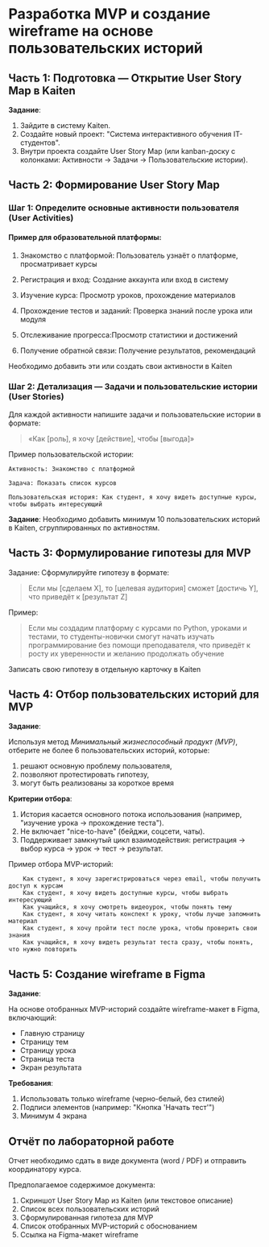 # Разработка MVP и создание wireframe на основе пользовательских историй

## Часть 1: Подготовка — Открытие User Story Map в Kaiten

**Задание**:

1. Зайдите в систему Kaiten.  
2. Создайте новый проект: "Система интерактивного обучения IT-студентов".  
3. Внутри проекта создайте User Story Map (или kanban-доску с колонками: Активности → Задачи → Пользовательские истории).

## Часть 2: Формирование User Story Map 

### Шаг 1: Определите основные активности пользователя (User Activities) 

#### Пример для образовательной платформы: 

1. Знакомство с платформой: Пользователь узнаёт о платформе, просматривает курсы

2. Регистрация и вход: Создание аккаунта или вход в систему
3. Изучение курса: Просмотр уроков, прохождение материалов
4. Прохождение тестов и заданий: Проверка знаний после урока или модуля
5. Отслеживание прогресса:Просмотр статистики и достижений
6. Получение обратной связи: Получение результатов, рекомендаций

Необходимо добавить эти или создать свои активности в Kaiten

### Шаг 2: Детализация — Задачи и пользовательские истории (User Stories)

Для каждой активности напишите задачи и пользовательские истории в формате:
> «Как [роль], я хочу [действие], чтобы [выгода]» 

Пример пользовательской истории:

```
Активность: Знакомство с платформой

Задача: Показать список курсов

Пользовательская история: Как студент, я хочу видеть доступные курсы, чтобы выбрать интересующий
```

**Задание**:
Необходимо добавить минимум 10 пользовательских историй в Kaiten, сгруппированных по активностям.

## Часть 3: Формулирование гипотезы для MVP

Задание: Сформулируйте гипотезу в формате:

> Если мы [сделаем X], то [целевая аудитория] сможет [достичь Y], что приведёт к [результат Z]

Пример: 
> Если мы создадим платформу с курсами по Python, уроками и тестами, то студенты-новички смогут начать изучать программирование без помощи преподавателя, что приведёт к росту их уверенности и желанию продолжать обучение

Записать свою гипотезу в отдельную карточку в Kaiten

## Часть 4: Отбор пользовательских историй для MVP

**Задание**:

Используя метод *Минимальный жизнеспособный продукт (MVP)*, отберите не более 6 пользовательских историй, которые:   

1. решают основную проблему пользователя,  
2. позволяют протестировать гипотезу,  
3. могут быть реализованы за короткое время


**Критерии отбора**:

1. История касается основного потока использования (например, "изучение урока → прохождение теста").
2. Не включает "nice-to-have" (бейджи, соцсети, чаты).
3. Поддерживает замкнутый цикл взаимодействия: регистрация → выбор курса → урок → тест → результат.


Пример отбора MVP-историй: 

```
    Как студент, я хочу зарегистрироваться через email, чтобы получить доступ к курсам  
    Как студент, я хочу видеть доступные курсы, чтобы выбрать интересующий  
    Как учащийся, я хочу смотреть видеоурок, чтобы понять тему  
    Как студент, я хочу читать конспект к уроку, чтобы лучше запомнить материал  
    Как студент, я хочу пройти тест после урока, чтобы проверить свои знания  
    Как учащийся, я хочу видеть результат теста сразу, чтобы понять, что нужно повторить
```

## Часть 5: Создание wireframe в Figma

**Задание**:
    
На основе отобранных MVP-историй создайте wireframe-макет в Figma, включающий: 
- Главную страницу
- Страницу тем
- Страницу урока
- Страница теста 
- Экран результата
         

**Требования**: 
1. Использовать только wireframe (черно-белый, без стилей)
2. Подписи элементов (например: "Кнопка 'Начать тест'")
3. Минимум 4 экрана
    
## Отчёт по лабораторной работе 

Отчет необходимо сдать в виде документа (word / PDF) и отправить координатору курса.

Предполагаемое содержимое документа:

1. Скриншот User Story Map из Kaiten (или текстовое описание)
2. Список всех пользовательских историй
3. Сформулированная гипотеза для MVP
4. Список отобранных MVP-историй с обоснованием
5. Ссылка на Figma-макет wireframe

